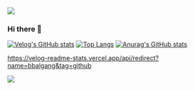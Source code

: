 <img src="https://capsule-render.vercel.app/api?type=waving&color=BDBDC8&height=150&section=header" />


### Hi there 👋

<!--
**juugii-ho/juugii-ho** is a ✨ _special_ ✨ repository because its `README.md` (this file) appears on your GitHub profile.

Here are some ideas to get you started:

- 🔭 I’m currently working on ...
- 🌱 I’m currently learning ...
- 👯 I’m looking to collaborate on ...
- 🤔 I’m looking for help with ...
- 💬 Ask me about ...
- 📫 How to reach me: ...
- 😄 Pronouns: ...
- ⚡ Fun fact: ...
-->
[![Velog's GitHub stats](https://velog-readme-stats.vercel.app/api/badge?name=bbalgang)](https://velog.io/@bbalgang) 
[![Top Langs](https://github-readme-stats.vercel.app/api/top-langs/?username=juugii-ho)](https://github.com/anuraghazra/github-readme-stats)
[![Anurag's GitHub stats](https://github-readme-stats.vercel.app/api?username=juugii-ho)](https://github.com/anuraghazra/github-readme-stats)


https://velog-readme-stats.vercel.app/api/redirect?name=bbalgang&tag=github


<img src="https://capsule-render.vercel.app/api?type=waving&color=BDBDC8&height=150&section=footer" />
